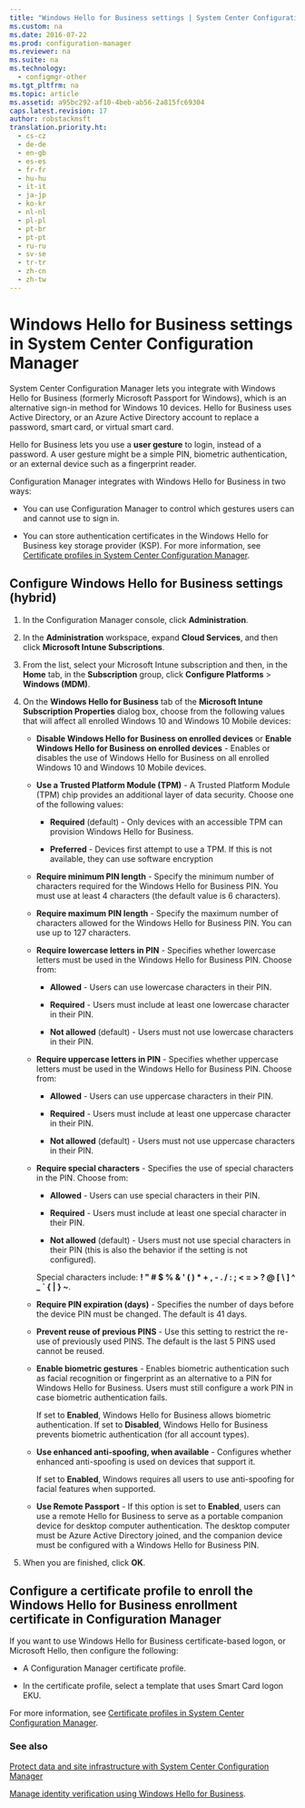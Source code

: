 ```yaml
---
title: "Windows Hello for Business settings | System Center Configuration Manager"
ms.custom: na
ms.date: 2016-07-22
ms.prod: configuration-manager
ms.reviewer: na
ms.suite: na
ms.technology: 
  - configmgr-other
ms.tgt_pltfrm: na
ms.topic: article
ms.assetid: a95bc292-af10-4beb-ab56-2a815fc69304
caps.latest.revision: 17
author: robstackmsft
translation.priority.ht: 
  - cs-cz
  - de-de
  - en-gb
  - es-es
  - fr-fr
  - hu-hu
  - it-it
  - ja-jp
  - ko-kr
  - nl-nl
  - pl-pl
  - pt-br
  - pt-pt
  - ru-ru
  - sv-se
  - tr-tr
  - zh-cn
  - zh-tw
---
```

# Windows Hello for Business settings in System Center Configuration Manager
System Center Configuration Manager lets you integrate with Windows Hello for Business (formerly Microsoft Passport for Windows), which is an alternative sign-in method for Windows 10 devices. Hello for Business uses Active Directory, or an Azure Active Directory account to replace a password, smart card, or virtual smart card.  
  
Hello for Business lets you use a **user gesture** to login, instead of a password. A user gesture might be a simple PIN, biometric authentication, or an external device such as a fingerprint reader.  
  
 Configuration Manager integrates with Windows Hello for Business in two ways:  
  
-   You can use Configuration Manager to control which gestures users can and cannot use to sign in.  
  
-   You can store authentication certificates in the Windows Hello for Business key storage provider (KSP). For more information, see [Certificate profiles in System Center Configuration Manager](../Topic/Certificate%20profiles%20in%20System%20Center%20Configuration%20Manager.md).  
 
<!-- [cmshort](../../apps/deploy-use/includes/cmshort_md.md)] for domain-joined Windows 10 devices that run the Configuration Manager client. This configuration is described in [Configure Windows Hello for Business on domain-joined Windows 10 devices](#BKMK_Dom), below.!-->
<!-- When you are using Configuration Manager with Microsoft Intune (hybrid), you can configure these settings on Windows 10, and Windows 10 Mobile devices, but not on domain-joined devices that run the Configuration Manager client.-->    

 
## Configure Windows Hello for Business settings (hybrid)  
  
1.  In the Configuration Manager console, click **Administration**.  
  
2.  In the **Administration** workspace, expand **Cloud Services**, and then click **Microsoft Intune Subscriptions**.  
  
3.  From the list, select your Microsoft Intune subscription and then, in the **Home** tab, in the **Subscription** group, click **Configure Platforms** > **Windows (MDM)**.  
  
4.  On the **Windows Hello for Business** tab of the **Microsoft Intune Subscription Properties** dialog box, choose from the following values that will affect all enrolled Windows 10 and Windows 10 Mobile devices:  
  
    -   **Disable Windows Hello for Business on enrolled devices** or **Enable Windows Hello for Business on enrolled devices** - Enables or disables the use of Windows Hello for Business on all enrolled Windows 10 and Windows 10 Mobile devices.  
  
    -   **Use a Trusted Platform Module (TPM)** - A Trusted Platform Module (TPM) chip provides an additional layer of data security. Choose one of the following values:  
  
        -   **Required** (default) - Only devices with an accessible TPM can provision Windows Hello for Business.  
  
        -   **Preferred** - Devices first attempt to use a TPM. If this is not available, they can use software encryption  
  
    -   **Require minimum PIN length** - Specify the minimum number of characters required for the Windows Hello for Business PIN. You must use at least 4 characters (the default value is 6 characters).  
  
    -   **Require maximum PIN length** - Specify the maximum number of characters allowed for the Windows Hello for Business PIN. You can use up to 127 characters.  
  
    -   **Require lowercase letters in PIN** - Specifies whether lowercase letters must be used  in the Windows Hello for Business PIN. Choose from:  
  
        -   **Allowed** - Users can use lowercase characters in their PIN.  
  
        -   **Required** - Users must include at least one lowercase character in their PIN.  
  
        -   **Not allowed** (default) - Users must not use lowercase characters in their PIN.  
  
    -   **Require uppercase letters in PIN** - Specifies whether uppercase letters must be used  in the Windows Hello for Business PIN. Choose from:  
  
        -   **Allowed** - Users can use uppercase characters in their PIN.  
  
        -   **Required** - Users must include at least one uppercase character in their PIN.  
  
        -   **Not allowed** (default) - Users must not use uppercase characters in their PIN.  
  
    -   **Require special characters** - Specifies the use of special characters in the PIN. Choose from:  
  
        -   **Allowed** - Users can use special characters in their PIN.  
  
        -   **Required** - Users must include at least one special character in their PIN.  
  
        -   **Not allowed** (default) - Users must not use special characters in their PIN (this is also the behavior if the setting is not configured).  
  
         Special characters include: **! " # $ % & ' ( ) \* + , - . / : ; < = > ? @ [ \ ] ^ _ ` { &#124; } ~**.  
  
    -   **Require PIN expiration (days)** - Specifies the number of days before the device PIN must be changed. The default is 41 days.  
  
    -   **Prevent reuse of previous PINS** - Use this setting to restrict the re-use of previously used PINS. The default is the last 5 PINS used cannot be reused.  
  
    -   **Enable biometric gestures** - Enables biometric authentication such as facial recognition or fingerprint as an alternative to a PIN for Windows Hello for Business. Users must still configure a work PIN in case biometric authentication fails.  
  
         If set to **Enabled**, Windows Hello for Business allows biometric authentication.  If set to **Disabled**, Windows Hello for Business prevents biometric authentication (for all account types).  
  
    -   **Use enhanced anti-spoofing, when available** - Configures whether enhanced anti-spoofing is used on devices that support it.  
  
         If set to **Enabled**, Windows requires all users to use anti-spoofing for facial features when supported.  
  
    -   **Use Remote Passport** - If this option is set to **Enabled**, users can use a remote Hello for Business to serve as a portable companion device for desktop computer authentication. The desktop computer must be Azure Active Directory joined, and the companion device must be configured with a Windows Hello for Business PIN.  
  
5.  When you are finished, click **OK**.  
  
 
<!-- ##  <a name="BKMK_Dom"></a> Configure Windows Hello for Business on domain-joined Windows 10 devices    -->
<!--You can control Windows Hello for Business settings on domain-joined Windows 10 devices in three ways:  -->

<!--- You can create and deploy a Windows Hello for Business Profile. This is the recommended approach.  -->
<!--- You can use group policy.  -->
<!--- You can use a PowerShell script.  -->

<!--Note that in addition to this configuration, you must also deploy a certificate profile, as described in [Configure a certificate profile](#BKMK_step2).  -->
  
<!--### Recommended approach -  Configure a Windows Hello for Business profile  -->

<!--In the admin console, under **Company Resource Access**, right-click **Windows Hello for Business Profiles** and choose **New** to start the profile wizard. Provide the settings requested by the wizard, review and confirm the settings on the last page, and click **Close**. Here's an example of what your settings might look like:  -->

<!-- ![Hello for Business settings](../../protect/deploy-use/media/Hello-for-Business-settings.png)  -->
   
<!-- ### Configure Windows Hello for Business with Group Policy in Active Directory  -->

<!-- You can use an Active Directory Group Policy to configure your Windows 10 domain-joined devices to provision user Hello for Business credentials when a user logs to Windows:  -->  
   
<!--1.  On a Windows Server  computer, open Server Manager and navigate to **Tools** > **Group Policy Management**.    -->
  
<!--2.  In the **Group Policy Management** dialog box, expand the  domain in which you want to enable Automatic Workplace Join.    -->
  
<!--3.  Right-click **Group Policy Objects**, and then click **New**.  -->  
  
<!--4.  In the **New GPO** dialog box, enter a name for the new Group Policy object, such as **Enable Windows Hello for Business**, and then click **OK**.  -->  
  
<!--5.  In the **Group Policy Objects** node, right-click the object you just created, and then click **Edit**.    -->
  
<!--6.  In the **Group Policy Management Editor** dialog box, navigate to **Computer Configuration** > **Policies** > **Administrative Templates** > **Windows Components** > **Windows Hello for Business**.    -->
  
<!--7.  Right-click **Enable Windows Hello for Business** and then click **Edit**.  -->  
  
<!--8.  Select **Enabled**, click **Apply**, and then click **OK**.  -->  
  
<!-- You can now link the Group Policy object you just created to a location of your choice. For example:    -->
  
<!---   A specific Organizational Unit (OU) in AD where Windows 10 domain-joined computers will be located.    -->
  
<!---   A specific security group containing Windows 10 domain-joined computers that will be automatically registered with Azure AD.  -->  
  
<!--#### Configure Windows Hello for Business by deploying a PowerShell script with Configuration Manager    -->
<!--You can create and deploy the following PowerShell script by using Configuration Manager application management.  -->  
  
<!--```    -->
<!--powershell.exe -ExecutionPolicy Bypass -NoLogo -NoProfile -Command "& {New-ItemProperty "HKLM:\Software\Policies\Microsoft\PassportForWork" -Name "Enabled" -Value 1 -PropertyType "DWord" -Force}"   --> 
<!--```  -->  
  
<!-- For more information about Configuration Manager application management, see [Deploy and manage applications with System Center Configuration Manager](../Topic/Deploy%20and%20manage%20applications%20with%20System%20Center%20Configuration%20Manager.md).  -->
  
## <a name="BKMK_step2"></a>Configure a certificate profile to enroll the Windows Hello for Business enrollment certificate in Configuration Manager  
 If you want to use Windows Hello for Business certificate-based logon, or Microsoft Hello, then configure the following:  
  
-   A Configuration Manager certificate profile.  
  
-   In the certificate profile, select a template that uses Smart Card logon EKU.  
  
 For more information, see [Certificate profiles in System Center Configuration Manager](../Topic/Certificate%20profiles%20in%20System%20Center%20Configuration%20Manager.md).  
  
### See also  
 [Protect data and site infrastructure with System Center Configuration Manager](../../protect/understand/protect-data-and-site-infrastructure.md)
 
 [Manage identity verification using Windows Hello for Business](https://technet.microsoft.com/itpro/windows/keep-secure/manage-identity-verification-using-microsoft-passport).  
 